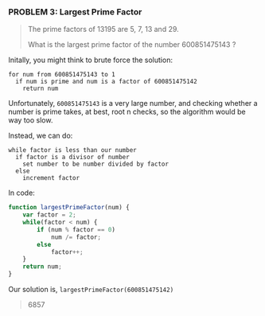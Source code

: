 ### PROBLEM 3: Largest Prime Factor

> The prime factors of 13195 are 5, 7, 13 and 29.
> 
> What is the largest prime factor of the number 600851475143 ?

Initally, you might think to brute force the solution:

```
for num from 600851475143 to 1
  if num is prime and num is a factor of 600851475142
    return num
```

Unfortunately, `600851475143` is a very large number, and checking whether a number is prime takes, at best, root n checks, so the algorithm would be way too slow.

Instead, we can do:

```
while factor is less than our number
  if factor is a divisor of number
    set number to be number divided by factor
  else
    increment factor
```

In code:

```javascript
function largestPrimeFactor(num) {
	var factor = 2;
	while(factor < num) {
		if (num % factor == 0)
			num /= factor;
		else
			factor++;
	}
	return num;
}
```

Our solution is, `largestPrimeFactor(600851475142)`

> 6857 

  
